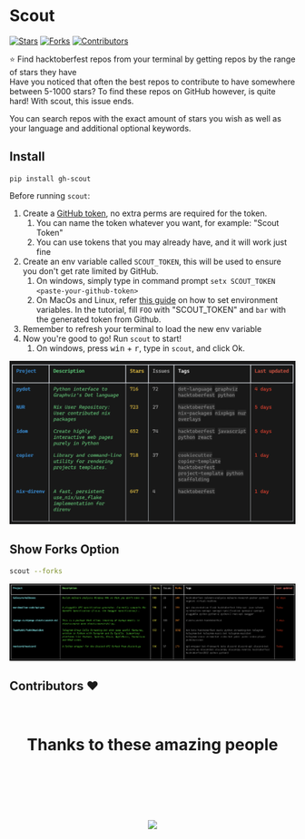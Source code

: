# Scout

<p align="center">

[![Stars](https://img.shields.io/github/stars/TechWiz-3/scout?style=flat-square)](./STARS)
[![Forks](https://img.shields.io/github/forks/TechWiz-3/scout?style=flat-square)](./FORKS)
[![Contributors](https://img.shields.io/github/contributors/TechWiz-3/scout?style=flat-square)](./CONTRIBUTORS)

</p>
⭐ Find hacktoberfest repos from your terminal by getting repos by the range of stars they have  

<br>
Have you noticed that often the best repos to contribute to have somewhere between 5-1000 stars? To find these repos on GitHub however, is quite hard! With scout, this issue ends.  

You can search repos with the exact amount of stars you wish as well as your language and additional optional keywords.

## Install

```
pip install gh-scout
```

Before running `scout`:
1. Create a [GitHub token](https://docs.github.com/en/authentication/keeping-your-account-and-data-secure/creating-a-personal-access-token), no extra perms are required for the token.
   1. You can name the token whatever you want, for example: "Scout Token"
   2. You can use tokens that you may already have, and it will work just fine
2. Create an env variable called `SCOUT_TOKEN`, this will be used to ensure you don't get rate limited by GitHub.
   1. On windows, simply type in command prompt ```setx SCOUT_TOKEN <paste-your-github-token>```
   2. On MacOs and Linux, refer [this guide](https://github.com/sindresorhus/guides/blob/main/set-environment-variables.md) on how to set environment variables. In the tutorial, fill ```FOO``` with "SCOUT_TOKEN" and ```bar``` with the generated token from Github. 
3. Remember to refresh your terminal to load the new env variable
4. Now you're good to go! Run `scout` to start!
   1. On windows, press <kbd>win</kbd> + <kbd>r</kbd>, type in `scout`, and click Ok.

![Example](screenshot/standard_output.png)

## Show Forks Option
```bash
scout --forks
```
![Example](screenshot/show_forks_option.png)

## Contributors ❤️
<br>
<h1 align="center">
 <b>Thanks to these amazing people
<h1>
<a href="https://github.com/TechWiz-3/scout/graphs/contributors">
  <img src="https://contrib.rocks/image?repo=TechWiz-3/scout&&max=817" />
</a>
